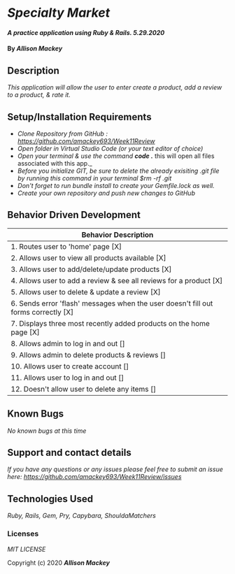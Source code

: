 # _Specialty Market_

#### _A practice application using Ruby & Rails. 5.29.2020_

#### By _**Allison Mackey**_

## Description

_This application will allow the user to enter create a product, add a review to a product, & rate it._ 

## Setup/Installation Requirements

* _Clone Repository from GitHub :  https://github.com/amackey693/Week11Review_
* _Open folder in Virtual Studio Code (or your text editor of choice)_
* _Open your terminal & use the command **code .**_ this will open all files associated with this app._
* _Before you initialize GIT, be sure to delete the already exisiting .git file by running this command in your terminal $rm -rf .git_
* _Don't forget to run bundle install to create your Gemfile.lock as well._
* _Create your own repository and push new changes to GitHub_

## Behavior Driven Development 


|   Behavior Description        |
|-------------------------------|
| 1. Routes user to 'home' page [X]|
| 2. Allows user to view all products available [X]|
| 3. Allows user to add/delete/update products [X]|
| 4. Allows user to add a review & see all reviews for a product [X]|
| 5. Allows user to delete & update a review [X]|
| 6. Sends error 'flash' messages when the user doesn't fill out forms correctly [X]|
| 7. Displays three most recently added products on the home page [X]|
| 8. Allows admin to log in and out [] |
| 9. Allows admin to delete products & reviews [] |
| 10. Allows user to create account [] |
| 11. Allows user to log in and out [] |
| 12. Doesn't allow user to delete any items [] |



## Known Bugs

_No known bugs at this time_

## Support and contact details

_If you have any questions or any issues please feel free to submit an issue here: https://github.com/amackey693/Week11Review/issues_

## Technologies Used

_Ruby, Rails, Gem, Pry, Capybara, ShouldaMatchers_ 


### Licenses
*MIT LICENSE*

Copyright (c) 2020 **_Allison Mackey_**
